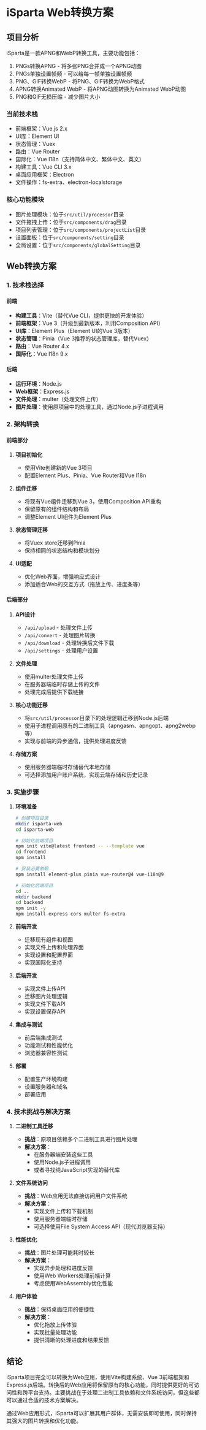 # iSparta Web转换方案

## 项目分析

iSparta是一款APNG和WebP转换工具，主要功能包括：

1. PNGs转换APNG - 将多张PNG合并成一个APNG动图
2. PNGs单独设置帧频 - 可以给每一帧单独设置帧频
3. PNG、GIF转换WebP - 将PNG、GIF转换为WebP格式
4. APNG转换Animated WebP - 将APNG动图转换为Animated WebP动图
5. PNG和GIF无损压缩 - 减少图片大小

### 当前技术栈

- 前端框架：Vue.js 2.x
- UI库：Element UI
- 状态管理：Vuex
- 路由：Vue Router
- 国际化：Vue I18n（支持简体中文、繁体中文、英文）
- 构建工具：Vue CLI 3.x
- 桌面应用框架：Electron
- 文件操作：fs-extra、electron-localstorage

### 核心功能模块

- 图片处理模块：位于`src/util/processor`目录
- 文件拖拽上传：位于`src/components/drag`目录
- 项目列表管理：位于`src/components/projectList`目录
- 设置面板：位于`src/components/setting`目录
- 全局设置：位于`src/components/globalSetting`目录

## Web转换方案

### 1. 技术栈选择

#### 前端
- **构建工具**：Vite（替代Vue CLI，提供更快的开发体验）
- **前端框架**：Vue 3（升级到最新版本，利用Composition API）
- **UI库**：Element Plus（Element UI的Vue 3版本）
- **状态管理**：Pinia（Vue 3推荐的状态管理库，替代Vuex）
- **路由**：Vue Router 4.x
- **国际化**：Vue I18n 9.x

#### 后端
- **运行环境**：Node.js
- **Web框架**：Express.js
- **文件处理**：multer（处理文件上传）
- **图片处理**：使用原项目中的处理工具，通过Node.js子进程调用

### 2. 架构转换

#### 前端部分

1. **项目初始化**
   - 使用Vite创建新的Vue 3项目
   - 配置Element Plus、Pinia、Vue Router和Vue I18n

2. **组件迁移**
   - 将现有Vue组件迁移到Vue 3，使用Composition API重构
   - 保留原有的组件结构和布局
   - 调整Element UI组件为Element Plus

3. **状态管理迁移**
   - 将Vuex store迁移到Pinia
   - 保持相同的状态结构和模块划分

4. **UI适配**
   - 优化Web界面，增强响应式设计
   - 添加适合Web的交互方式（拖放上传、进度条等）

#### 后端部分

1. **API设计**
   - `/api/upload` - 处理文件上传
   - `/api/convert` - 处理图片转换
   - `/api/download` - 处理转换后文件下载
   - `/api/settings` - 处理用户设置

2. **文件处理**
   - 使用multer处理文件上传
   - 在服务器端临时存储上传的文件
   - 处理完成后提供下载链接

3. **核心功能迁移**
   - 将`src/util/processor`目录下的处理逻辑迁移到Node.js后端
   - 使用子进程调用原有的二进制工具（apngasm、apngopt、apng2webp等）
   - 实现与前端的异步通信，提供处理进度反馈

4. **存储方案**
   - 使用服务器端临时存储替代本地存储
   - 可选择添加用户账户系统，实现云端存储和历史记录

### 3. 实施步骤

1. **环境准备**
   ```bash
   # 创建项目目录
   mkdir isparta-web
   cd isparta-web
   
   # 初始化前端项目
   npm init vite@latest frontend -- --template vue
   cd frontend
   npm install
   
   # 安装必要依赖
   npm install element-plus pinia vue-router@4 vue-i18n@9
   
   # 初始化后端项目
   cd ..
   mkdir backend
   cd backend
   npm init -y
   npm install express cors multer fs-extra
   ```

2. **前端开发**
   - 迁移现有组件和视图
   - 实现文件上传和处理界面
   - 实现设置和配置界面
   - 实现国际化支持

3. **后端开发**
   - 实现文件上传API
   - 迁移图片处理逻辑
   - 实现文件下载API
   - 实现设置保存API

4. **集成与测试**
   - 前后端集成测试
   - 功能测试和性能优化
   - 浏览器兼容性测试

5. **部署**
   - 配置生产环境构建
   - 设置服务器和域名
   - 部署应用

### 4. 技术挑战与解决方案

1. **二进制工具迁移**
   - **挑战**：原项目依赖多个二进制工具进行图片处理
   - **解决方案**：
     - 在服务器端安装这些工具
     - 使用Node.js子进程调用
     - 或者寻找纯JavaScript实现的替代库

2. **文件系统访问**
   - **挑战**：Web应用无法直接访问用户文件系统
   - **解决方案**：
     - 实现文件上传和下载机制
     - 使用服务器端临时存储
     - 可选择使用File System Access API（现代浏览器支持）

3. **性能优化**
   - **挑战**：图片处理可能耗时较长
   - **解决方案**：
     - 实现异步处理和进度反馈
     - 使用Web Workers处理前端计算
     - 考虑使用WebAssembly优化性能

4. **用户体验**
   - **挑战**：保持桌面应用的便捷性
   - **解决方案**：
     - 优化拖放上传体验
     - 实现批量处理功能
     - 提供清晰的处理进度和结果反馈

## 结论

iSparta项目完全可以转换为Web应用，使用Vite构建系统、Vue 3前端框架和Express.js后端。转换后的Web应用将保留原有的核心功能，同时提供更好的可访问性和跨平台支持。主要挑战在于处理二进制工具依赖和文件系统访问，但这些都可以通过合适的技术方案解决。

通过Web应用形式，iSparta可以扩展其用户群体，无需安装即可使用，同时保持其强大的图片转换和优化功能。